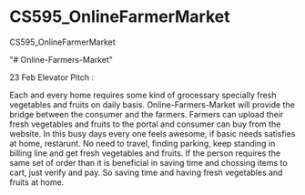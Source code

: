 # CS595_OnlineFarmerMarket
CS595_OnlineFarmerMarket

"# Online-Farmers-Market"

23 Feb Elevator Pitch :

Each and every home requires some kind of grocessary specially fresh vegetables and fruits on daily basis. Online-Farmers-Market will provide the bridge between the consumer and the farmers. Farmers can upload their fresh vegetables and fruits to the portal and consumer can buy from the website. In this busy days every one feels awesome, if basic needs satisfies at home, restarunt. No need to travel, finding parking, keep standing in billing line and get fresh vegetables and fruits. If the person requires the same set of order than it is beneficial in saving time and chossing items to cart, just verify and pay. So saving time and having fresh vegetables and fruits at home.
